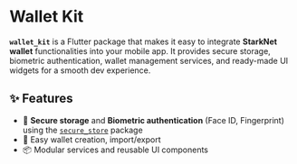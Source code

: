 # Wallet Kit

**`wallet_kit`** is a Flutter package that makes it easy to integrate **StarkNet wallet** functionalities into your mobile app. 
It provides secure storage, biometric authentication, wallet management services, and ready-made UI widgets for a smooth dev experience.

## ✨ Features

- 🔐 **Secure storage** and **Biometric authentication** (Face ID, Fingerprint) using the [`secure_store`](https://pub.dev/packages/secure_store) package
- 🧠 Easy wallet creation, import/export
- 📦 Modular services and reusable UI components

